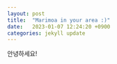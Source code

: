 ```yaml
---
layout: post
title:  "Marimoa in your area :)"
date:   2023-01-07 12:24:20 +0900
categories: jekyll update
---
```


안녕하세요!